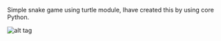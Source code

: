  
Simple snake game using turtle  module, Ihave created this by using core Python.

![alt tag](http://i.imgur.com/KIxtK1M.png)
